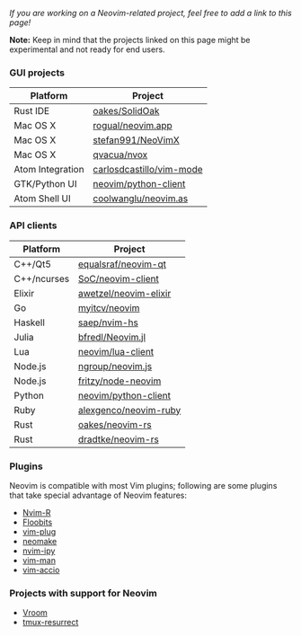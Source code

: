*If you are working on a Neovim-related project, feel free to add a link to this page!*

**Note:** Keep in mind that the projects linked on this page might be experimental and not ready for end users.

### GUI projects

| Platform         | Project                                                                 |
|------------------|-------------------------------------------------------------------------|
| Rust IDE         | [oakes/SolidOak](https://github.com/oakes/SolidOak)                     |
| Mac OS X         | [rogual/neovim.app](https://github.com/rogual/neovim.app)               |
| Mac OS X         | [stefan991/NeoVimX](https://github.com/stefan991/NeoVimX)               |
| Mac OS X         | [qvacua/nvox](https://github.com/qvacua/nvox)                           |
| Atom Integration | [carlosdcastillo/vim-mode](https://github.com/carlosdcastillo/vim-mode) |
| GTK/Python UI    | [neovim/python-client](https://github.com/neovim/python-client)         |
| Atom Shell UI    | [coolwanglu/neovim.as](https://github.com/coolwanglu/neovim.as)         |

### API clients

| Platform    | Project                                                                              |
|-------------|--------------------------------------------------------------------------------------|
| C++/Qt5     | [equalsraf/neovim-qt](https://github.com/equalsraf/neovim-qt)                        |
| C++/ncurses | [SoC/neovim-client](https://github.com/splinterofchaos/neovim-cpp-client-experiment) |
| Elixir      | [awetzel/neovim-elixir](https://github.com/awetzel/neovim-elixir)                    |
| Go          | [myitcv/neovim](https://github.com/myitcv/neovim)                                    |
| Haskell     | [saep/nvim-hs](https://github.com/saep/nvim-hs)                                      |
| Julia       | [bfredl/Neovim.jl](https://github.com/bfredl/Neovim.jl)                              |
| Lua         | [neovim/lua-client](https://github.com/neovim/lua-client)                            |
| Node.js     | [ngroup/neovim.js](https://github.com/ngroup/neovim.js)                              |
| Node.js     | [fritzy/node-neovim](https://github.com/fritzy/node-neovim)                          |
| Python      | [neovim/python-client](https://github.com/neovim/python-client)                      |
| Ruby        | [alexgenco/neovim-ruby](https://github.com/alexgenco/neovim-ruby)                    |
| Rust        | [oakes/neovim-rs](https://github.com/oakes/neovim-rs)                                |
| Rust        | [dradtke/neovim-rs](https://github.com/dradtke/neovim-rs)                            |

### Plugins

Neovim is compatible with most Vim plugins; following are some plugins that take special advantage of Neovim features:

- [Nvim-R](https://github.com/jalvesaq/Nvim-R)
- [Floobits](https://github.com/Floobits/floobits-neovim)
- [vim-plug](https://github.com/junegunn/vim-plug)
- [neomake](https://github.com/benekastah/neomake)
- [nvim-ipy](https://github.com/bfredl/nvim-ipy)
- [vim-man](https://github.com/bruno-/vim-man)
- [vim-accio](https://github.com/pgdouyon/vim-accio)

### Projects with support for Neovim

 - [Vroom](https://github.com/google/vroom)
 - [tmux-resurrect](https://github.com/tmux-plugins/tmux-resurrect)